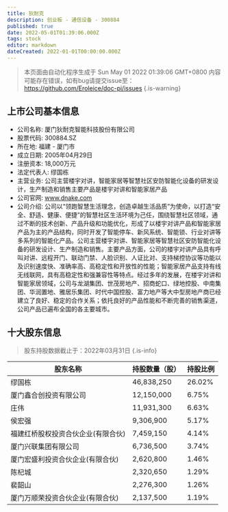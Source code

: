```yaml
---
title: 狄耐克
description: 创业板 - 通信设备 - 300884
published: true
date: 2022-05-01T01:39:06.000Z
tags: stock
editor: markdown
dateCreated: 2022-01-01T00:00:00.000Z
---
```


> 本页面由自动化程序生成于 Sun May 01 2022 01:39:06 GMT+0800
> 内容可能存在错误，如有bug请提交issue至：https://github.com/Eroleice/doc-pi/issues
{.is-warning}

## 上市公司基本信息
- 公司名称: 厦门狄耐克智能科技股份有限公司
- 股票代码: 300884.SZ
- 所在地: 福建 - 厦门市
- 成立日期: 2005年04月29日
- 注册资本: 18,000万元
- 法定代表人: 缪国栋
- 主营业务: 公司主营楼宇对讲，智能家居等智慧社区安防智能化设备的研发设计，生产制造和销售主要产品是楼宇对讲和智能家居产品
- 公司官网: www.dnake.com
- 公司介绍: 公司以“领跑智慧生活理念，创造卓越生活品质”为使命，以打造“安全、舒适、健康、便捷”的智慧社区生活环境为己任，围绕智慧社区领域，通过不断的技术创新、产品升级和功能优化，形成了以楼宇对讲产品和智能家居产品为主的产品结构，同时开发了智能停车、新风系统、智能锁、行业对讲等多系列的智能化产品。公司主营楼宇对讲、智能家居等智慧社区安防智能化设备的研发设计、生产制造和销售。主要产品方面，公司的楼宇对讲产品具有呼叫对讲、远程开门、联动门禁、人脸识别、人证比对、支持梯控协议等功能以及识别速度快、准确率高、高稳定性和开放性的性能；智能家居产品支持有线无线联网，具有高稳定性和强兼容性等特点。经过多年的发展，在楼宇对讲和智能家居领域，公司与龙湖集团、世茂房地产、招商蛇口、绿地控股、中南集团、华润置地、雅居乐集团、时代中国控股、富力地产等大中型房地产商已经建立了良好、稳定的合作关系；依托良好的产品性能和不断完善的销售渠道，公司产品已遍布全国的各主要城市。


## 十大股东信息
> 股东持股数据截止于：2022年03月31日
{.is-info}

| 股东名称 | 持股数量（股） | 持股比例 |
| --- | --- | --- |
| 缪国栋 | 46,838,250 | 26.02% |
| 厦门鑫合创投资有限公司 | 12,150,000 | 6.75% |
| 庄伟 | 11,931,300 | 6.63% |
| 侯宏强 | 9,306,900 | 5.17% |
| 福建红桥股权投资合伙企业(有限合伙) | 7,459,150 | 4.14% |
| 厦门兴联集团有限公司 | 6,736,500 | 3.74% |
| 厦门宏盛利投资合伙企业(有限合伙) | 2,620,800 | 1.46% |
| 陈杞城 | 2,320,650 | 1.29% |
| 裴韶山 | 2,276,300 | 1.26% |
| 厦门万顺荣投资合伙企业(有限合伙) | 2,137,500 | 1.19% |




